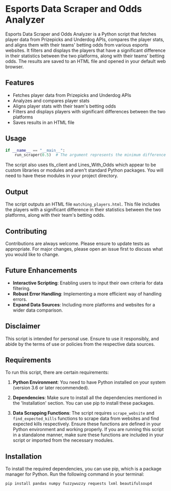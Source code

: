 # Esports Data Scraper and Odds Analyzer

Esports Data Scraper and Odds Analyzer is a Python script that fetches player data from Prizepicks and Underdog APIs, compares the player stats, and aligns them with their teams' betting odds from various esports websites. It filters and displays the players that have a significant difference in their statistics between the two platforms, along with their teams' betting odds. The results are saved to an HTML file and opened in your default web browser.

## Features

- Fetches player data from Prizepicks and Underdog APIs
- Analyzes and compares player stats
- Aligns player stats with their team's betting odds
- Filters and displays players with significant differences between the two platforms
- Saves results in an HTML file

## Usage

```python
if __name__ == "__main__":
    run_scraper(0.5)  # The argument represents the minimum difference in scores between the two platforms to consider
```

The script also uses tls_client and Lines_With_Odds which appear to be custom libraries or modules and aren't standard Python packages. You will need to have these modules in your project directory.

## Output
The script outputs an HTML file `matching_players.html`. This file includes the players with a significant difference in their statistics between the two platforms, along with their team's betting odds.

## Contributing
Contributions are always welcome. Please ensure to update tests as appropriate. For major changes, please open an issue first to discuss what you would like to change.

## Future Enhancements
- **Interactive Scripting**: Enabling users to input their own criteria for data filtering.
- **Robust Error Handling**: Implementing a more efficient way of handling errors.
- **Expand Data Sources**: Including more platforms and websites for a wider data comparison.

## Disclaimer
This script is intended for personal use. Ensure to use it responsibly, and abide by the terms of use or policies from the respective data sources.

## Requirements

To run this script, there are certain requirements:

1. **Python Environment**: You need to have Python installed on your system (version 3.6 or later recommended).

2. **Dependencies**: Make sure to install all the dependencies mentioned in the 'Installation' section. You can use pip to install these packages.

3. **Data Scrapping Functions**: The script requires `scrape_website` and `find_expected_kills` functions to scrape data from websites and find expected kills respectively. Ensure these functions are defined in your Python environment and working properly. If you are running this script in a standalone manner, make sure these functions are included in your script or imported from the necessary modules.

## Installation

To install the required dependencies, you can use pip, which is a package manager for Python. Run the following command in your terminal:

```bash
pip install pandas numpy fuzzywuzzy requests lxml beautifulsoup4


